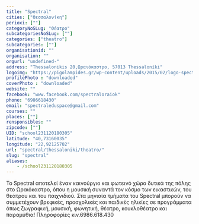 ```yaml
---
title: "Spectral"
cities: ["Θεσσαλονίκη"]
perioxi: [""]
categoryNoSLug: "Θέατρο"
subcategoriesNoSLug: [""]
categories: ["theatro"]
subcategories: [""]
organisationid: ""
organisation: ""
orgurl: "undefined-"
address: "Thessalonikis 20,Ωραιόκαστρο, 57013 Thessaloníki"
logoimg: "https://pigolampides.gr/wp-content/uploads/2015/02/logo-spectral2.jpg"
profilePhoto : "downloaded"
coverPhoto : "downloaded"
website: ""
facebook: "www.facebook.com/spectraloraiok"
phone: "6986618430"
email: "spectraleduspace@gmail.com"
courses: ""
places: [""]
rensponsibles: ""
zipcode: [""]
UID: "school231120180305"
latitude: "40,73160035"
longitude: "22,92125702"
url: "spectral/thessaloniki/theatro/"
slug: "spectral"
aliases:
    - /school231120180305
---
```





Το Spectral αποτελεί έναν καινούργιο και φωτεινό χώρο δυτικά της πόλης στο Ωραιόκαστρο, όπου η μουσική συναντά τον κόσμο των εικαστικών, του θεάτρου και του παιχνιδιού. Στα μηνιαία τμήματα του Spectral μπορούν να συμμετέχουν βρεφικές, προσχολικές και παιδικές ηλικίες σε προγράμματα όπως ζωγραφική, μουσική, φωνητική, θέατρο, κουκλοθέατρο και παραμύθια! Πληροφορίες κιν.6986.618.430